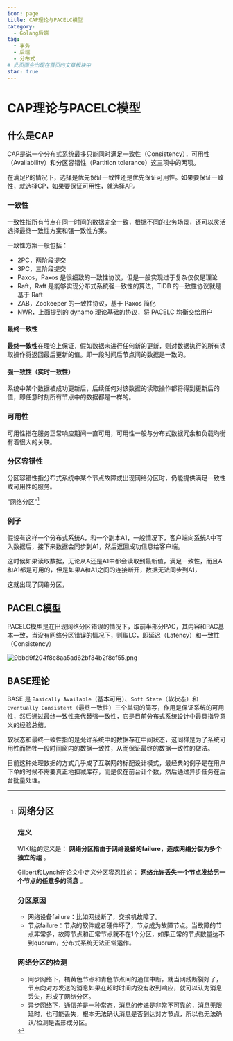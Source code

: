 ```yaml
---
icon: page
title: CAP理论与PACELC模型
category:
  - Golang后端
tag:
  - 事务
  - 后端
  - 分布式
# 此页面会出现在首页的文章板块中
star: true
---
```

# CAP理论与PACELC模型

## 什么是CAP

CAP是说一个分布式系统最多只能同时满足一致性（Consistency），可用性（Availability）和分区容错性（Partition tolerance）这三项中的两项。

在满足P的情况下，选择是优先保证一致性还是优先保证可用性。如果要保证一致性，就选择CP，如果要保证可用性，就选择AP。

### 一致性

一致性指所有节点在同一时间的数据完全一致，根据不同的业务场景，还可以灵活选择最终一致性方案和强一致性方案。

一致性方案一般包括：

* 2PC，两阶段提交
* 3PC，三阶段提交
* Paxos，Paxos 是很细致的一致性协议，但是一般实现过于复杂仅仅是理论
* Raft，Raft 是能够实现分布式系统强一致性的算法，TiDB 的一致性协议就是基于 Raft
* ZAB，Zookeeper 的一致性协议，基于 Paxos 简化
* NWR，上面提到的 dynamo 理论基础的协议，将 PACELC 均衡交给用户

#### 最终一致性

**最终一致性**在理论上保证，假如数据未进行任何新的更新，则对数据执行的所有读取操作将返回最后更新的值。即一段时间后节点间的数据是一致的。

#### 强一致性（实时一致性）

系统中某个数据被成功更新后，后续任何对该数据的读取操作都将得到更新后的值，即任意时刻所有节点中的数据都是一样的。

### 可用性

可用性指在服务正常响应期间一直可用，可用性一般与分布式数据冗余和负载均衡有着很大的关联。

### 分区容错性

分区容错性指分布式系统中某个节点故障或出现网络分区时，仍能提供满足一致性或可用性的服务。

"网络分区"[^1]

### 例子

假设有这样一个分布式系统A，和一个副本A1，一般情况下，客户端向系统A中写入数据后，接下来数据会同步到A1，然后返回成功信息给客户端。

这时候如果读取数据，无论从A还是A1中都会读取到最新值，满足一致性，而且A和A1都是可用的，但是如果A和A1之间的连接断开，数据无法同步到A1，

这就出现了网络分区，

## PACELC模型

PACELC模型是在出现网络分区错误的情况下，取前半部分PAC，其内容和PAC基本一致，当没有网络分区错误的情况下，则取LC，即延迟（Latency）和一致性（Consistency）

![9bbd9f204f8c8aa5ad62bf34b2f8cf55.png](assets/9bbd9f204f8c8aa5ad62bf34b2f8cf55-20220603174654-gp1iu3m.png)

## BASE理论

BASE 是 `Basically Available`（基本可用）、`Soft State`（软状态）和 `Eventually Consistent`（最终一致性）三个单词的简写，作用是保证系统的可用性，然后通过最终一致性来代替强一致性，它是目前分布式系统设计中最具指导意义的经验总结。

软状态和最终一致性指的是允许系统中的数据存在中间状态，这同样是为了系统可用性而牺牲一段时间窗内的数据一致性，从而保证最终的数据一致性的做法。

目前这种处理数据的方式几乎成了互联网的标配设计模式，最经典的例子是在用户下单的时候不需要真正地扣减库存，而是仅在前台计个数，然后通过异步任务在后台批量处理。

[^1]: # 网络分区

    ### 定义

    WIKI给的定义是： **网络分区指由于网络设备的failure，造成网络分裂为多个独立的组** 。

    Gilbert和Lynch在论文中定义分区容忍性的： **网络允许丢失一个节点发给另一个节点的任意多的消息** 。

    ### 分区原因

    * 网络设备failure：比如网线断了，交换机故障了。
    * 节点failure：节点的软件或者硬件坏了，节点成为故障节点。当故障的节点非常多，故障节点和正常节点就不在1个分区，如果正常的节点数量达不到quorum，分布式系统无法正常运作。

    ### 网络分区的检测

    * 同步网络下，橘黄色节点和青色节点间的通信中断，就当网线断裂好了，节点向对方发送的消息如果在超时时间内没有收到响应，就可以认为消息丢失，形成了网络分区。
    * 异步网络下，通信差是一种常态，消息的传递是非常不可靠的，消息无限延时，也可能丢失，根本无法确认消息是否到达对方节点，所以也无法确认/检测是否形成分区。
